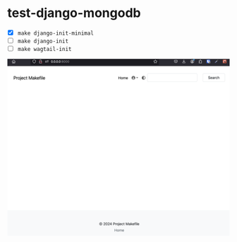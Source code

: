 # test-django-mongodb

- [x] `make django-init-minimal`
- [ ] `make django-init`
- [ ] `make wagtail-init`

![screenshot](screenshot.png)
